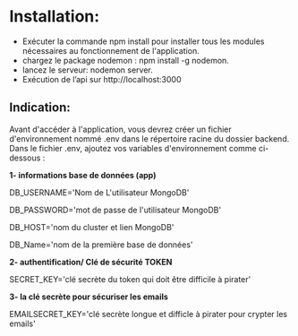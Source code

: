 # Installation:

- Exécuter la commande npm install pour installer tous les modules nécessaires au fonctionnement de l'application.
- chargez le package nodemon : npm install -g nodemon.
- lancez le serveur: nodemon server.
- Exécution de l’api sur http://localhost:3000

## Indication:

Avant d'accéder à l'application, vous devrez créer un fichier d'environnement nommé .env dans le répertoire racine du dossier backend.
Dans le fichier .env, ajoutez vos variables d'environnement comme ci-dessous :

**1- informations base de données (app)**

DB_USERNAME='Nom de L'utilisateur MongoDB'

DB_PASSWORD='mot de passe de l'utilisateur MongoDB'

DB_HOST='nom du cluster et lien MongoDB'

DB_Name='nom de la première base de données'

**2- authentification/ Clé de sécurité TOKEN**

SECRET_KEY='clé secrète du token qui doit être difficile à pirater'

**3- la clé secrète pour sécuriser les emails**

EMAILSECRET_KEY='clé secrète longue et difficle à pirater pour crypter les emails'
